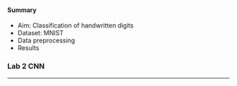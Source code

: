 
#### Summary
- Aim: Classification of handwritten digits
- Dataset: MNIST
- Data preprocessing
- Results

### Lab 2 CNN
----
